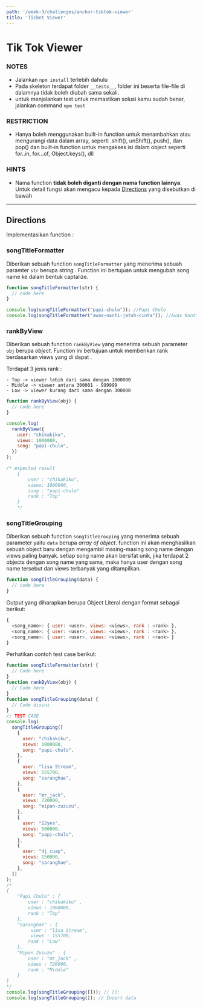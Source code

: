 ```yaml
---
path: '/week-3/challenges/anchor-tiktok-viewer'
title: 'Ticket Viewer'
---
```


# Tik Tok Viewer

### NOTES

- Jalankan `npm install` terlebih dahulu
- Pada skeleton terdapat folder `__tests__`, folder ini beserta file-file di dalamnya tidak boleh diubah sama sekali.
- untuk menjalankan test untuk memastikan solusi kamu sudah benar, jalankan command `npm test`

### RESTRICTION

- Hanya boleh menggunakan built-in function untuk menambahkan atau mengurangi data dalam array, seperti .shift(), unShift(), push(), dan pop() dan built-in function untuk mengakses isi dalam object seperti for..in, for...of, Object.keys(), dll

### HINTS

- Nama function **tidak boleh diganti dengan nama function lainnya**. Untuk detail fungsi akan mengacu kepada [Directions](#directions) yang disebutkan di bawah

---

## Directions

Implementasikan function :

### songTitleFormatter

Diberikan sebuah function `songTitleFormatter` yang menerima sebuah paramter `str` berupa _string_ . Function ini bertujuan untuk mengubah song name ke dalam bentuk captalize.

```js
function songTitleFormatter(str) {
  // code here
}

console.log(songTitleFormatter("papi-chulo")); //Papi Chulo
console.log(songTitleFormatter("awas-nanti-jatuh-cinta")); //Awas Nanti Jatuh Cinta
```

### rankByView

Diberikan sebuah function `rankByView` yang menerima sebuah parameter `obj` berupa _object_. Function ini bertujuan untuk memberikan rank berdasarkan views yang di dapat .

Terdapat 3 jenis rank :

    - Top -> viewer lebih dari sama dengan 1000000
    - Middle -> viewer antara 300001 - 999999
    - Low -> viewer kurang dari sama dengan 300000

```js
function rankByView(obj) {
  // code here
}

console.log(
  rankByView({
    user: "chikakiku",
    views: 1000000,
    song: "papi-chulo",
  })
);

/* expected result
    {
        user : "chikakiku",
        views: 1000000,
        song : "papi-chulo"
        rank : "Top"
    }
    */
```

### songTitleGrouping

Diberikan sebuah function `songTitleGrouping` yang menerima sebuah parameter yaitu `data` berupa _array of object_. function ini akan menghasilkan sebuah object baru dengan mengambil masing-masing song name dengan views paling banyak. setiap song name akan bersifat unik, jika terdapat 2 objects dengan song name yang sama, maka hanya user dengan song name tersebut dan views terbanyak yang ditampilkan.

```js
function songTitleGrouping(data) {
  // code here
}
```

Output yang diharapkan berupa Object Literal dengan format sebagai berikut:

```javascript
{
  <song_name>: { user: <user>, views: <views>, rank : <rank> },
  <song_name>: { user: <user>, views: <views>, rank : <rank> },
  <song_name>: { user: <user>, views: <views>, rank : <rank> }
}
```

Perhatikan contoh test case berikut:

```javascript
function songTitleFormatter(str) {
  // Code here
}
function rankByView(obj) {
  // Code here
}
function songTitleGrouping(data) {
  // Code disini
}
// TEST CASE
console.log(
  songTitleGrouping([
    {
      user: "chikakiku",
      views: 1000000,
      song: "papi-chulo",
    },
    {
      user: "lisa Stream",
      views: 155700,
      song: "saranghae",
    },
    {
      user: "mr_jack",
      views: 720000,
      song: "mipan-zuzuzu",
    },
    {
      user: "12yes",
      views: 500000,
      song: "papi-chulo",
    },
    {
      user: "dj_cuap",
      views: 150000,
      song: "saranghae",
    },
  ])
);
/*
{
    "Papi Chulo" : {
        user : "chikakiku" ,
        views : 1000000,
        rank : "Top"
    },
    "Saranghae" : {
         user : "lisa Stream",
         views : 155700,
        rank : "Low"
    },
    "Mipan Zuzuzu" : {
        user : "mr_jack" ,
        views : 720000,
        rank : "Middle"
    }
}
*/
console.log(songTitleGrouping([])); // [];
console.log(songTitleGrouping()); // Insert data
```
